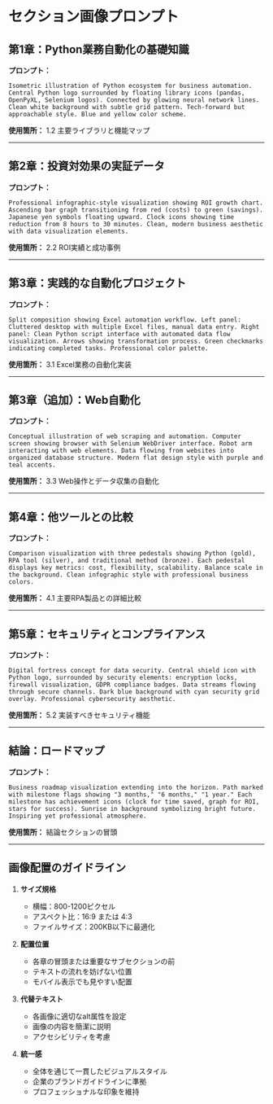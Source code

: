 # セクション画像プロンプト

## 第1章：Python業務自動化の基礎知識

**プロンプト：**
```
Isometric illustration of Python ecosystem for business automation. Central Python logo surrounded by floating library icons (pandas, OpenPyXL, Selenium logos). Connected by glowing neural network lines. Clean white background with subtle grid pattern. Tech-forward but approachable style. Blue and yellow color scheme.
```

**使用箇所：** 1.2 主要ライブラリと機能マップ

---

## 第2章：投資対効果の実証データ

**プロンプト：**
```
Professional infographic-style visualization showing ROI growth chart. Ascending bar graph transitioning from red (costs) to green (savings). Japanese yen symbols floating upward. Clock icons showing time reduction from 8 hours to 30 minutes. Clean, modern business aesthetic with data visualization elements.
```

**使用箇所：** 2.2 ROI実績と成功事例

---

## 第3章：実践的な自動化プロジェクト

**プロンプト：**
```
Split composition showing Excel automation workflow. Left panel: Cluttered desktop with multiple Excel files, manual data entry. Right panel: Clean Python script interface with automated data flow visualization. Arrows showing transformation process. Green checkmarks indicating completed tasks. Professional color palette.
```

**使用箇所：** 3.1 Excel業務の自動化実装

---

## 第3章（追加）：Web自動化

**プロンプト：**
```
Conceptual illustration of web scraping and automation. Computer screen showing browser with Selenium WebDriver interface. Robot arm interacting with web elements. Data flowing from websites into organized database structure. Modern flat design style with purple and teal accents.
```

**使用箇所：** 3.3 Web操作とデータ収集の自動化

---

## 第4章：他ツールとの比較

**プロンプト：**
```
Comparison visualization with three pedestals showing Python (gold), RPA tool (silver), and traditional method (bronze). Each pedestal displays key metrics: cost, flexibility, scalability. Balance scale in the background. Clean infographic style with professional business colors.
```

**使用箇所：** 4.1 主要RPA製品との詳細比較

---

## 第5章：セキュリティとコンプライアンス

**プロンプト：**
```
Digital fortress concept for data security. Central shield icon with Python logo, surrounded by security elements: encryption locks, firewall visualization, GDPR compliance badges. Data streams flowing through secure channels. Dark blue background with cyan security grid overlay. Professional cybersecurity aesthetic.
```

**使用箇所：** 5.2 実装すべきセキュリティ機能

---

## 結論：ロードマップ

**プロンプト：**
```
Business roadmap visualization extending into the horizon. Path marked with milestone flags showing "3 months," "6 months," "1 year." Each milestone has achievement icons (clock for time saved, graph for ROI, stars for success). Sunrise in background symbolizing bright future. Inspiring yet professional atmosphere.
```

**使用箇所：** 結論セクションの冒頭

---

## 画像配置のガイドライン

1. **サイズ規格**
   - 横幅：800-1200ピクセル
   - アスペクト比：16:9 または 4:3
   - ファイルサイズ：200KB以下に最適化

2. **配置位置**
   - 各章の冒頭または重要なサブセクションの前
   - テキストの流れを妨げない位置
   - モバイル表示でも見やすい配置

3. **代替テキスト**
   - 各画像に適切なalt属性を設定
   - 画像の内容を簡潔に説明
   - アクセシビリティを考慮

4. **統一感**
   - 全体を通じて一貫したビジュアルスタイル
   - 企業のブランドガイドラインに準拠
   - プロフェッショナルな印象を維持